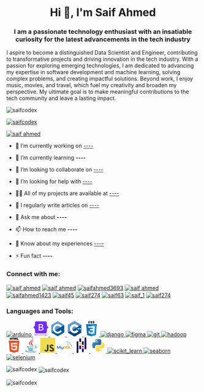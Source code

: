 <h1 align="center">Hi 👋, I'm Saif Ahmed</h1>
<h3 align="center">I am a passionate technology enthusiast with an insatiable curiosity for the latest advancements in the tech industry</h3>
I aspire to become a distinguished Data Scientist and Engineer, contributing to transformative projects and driving innovation in the tech industry. With a passion for exploring emerging technologies, I am dedicated to advancing my expertise in software development and machine learning, solving complex problems, and creating impactful solutions. Beyond work, I enjoy music, movies, and travel, which fuel my creativity and broaden my perspective. My ultimate goal is to make meaningful contributions to the tech community and leave a lasting impact.
<p align="left"> <img src="https://komarev.com/ghpvc/?username=saifcodex&label=Profile%20views&color=0e75b6&style=flat" alt="saifcodex" /> </p>

<p align="left"> <a href="https://github.com/ryo-ma/github-profile-trophy"><img src="https://github-profile-trophy.vercel.app/?username=saifcodex" alt="saifcodex" /></a> </p>

<p align="left"> <a href="https://twitter.com/saif ahmed" target="blank"><img src="https://img.shields.io/twitter/follow/saif ahmed?logo=twitter&style=for-the-badge" alt="saif ahmed" /></a> </p>

- 🔭 I’m currently working on [----](----)

- 🌱 I’m currently learning **----**

- 👯 I’m looking to collaborate on [----](----)

- 🤝 I’m looking for help with [----](----)

- 👨‍💻 All of my projects are available at [----](----)

- 📝 I regularly write articles on [----](----)

- 💬 Ask me about **----**

- 📫 How to reach me **----**

- 📄 Know about my experiences [----](----)

- ⚡ Fun fact **----**

<h3 align="left">Connect with me:</h3>
<p align="left">
<a href="https://twitter.com/saif ahmed" target="blank"><img align="center" src="https://raw.githubusercontent.com/rahuldkjain/github-profile-readme-generator/master/src/images/icons/Social/twitter.svg" alt="saif ahmed" height="30" width="40" /></a>
<a href="https://linkedin.com/in/saif ahmed" target="blank"><img align="center" src="https://raw.githubusercontent.com/rahuldkjain/github-profile-readme-generator/master/src/images/icons/Social/linked-in-alt.svg" alt="saif ahmed" height="30" width="40" /></a>
<a href="https://kaggle.com/saifahmed3693" target="blank"><img align="center" src="https://raw.githubusercontent.com/rahuldkjain/github-profile-readme-generator/master/src/images/icons/Social/kaggle.svg" alt="saifahmed3693" height="30" width="40" /></a>
<a href="https://fb.com/saif ahmed" target="blank"><img align="center" src="https://raw.githubusercontent.com/rahuldkjain/github-profile-readme-generator/master/src/images/icons/Social/facebook.svg" alt="saif ahmed" height="30" width="40" /></a>
<a href="https://instagram.com/saifahmed1423" target="blank"><img align="center" src="https://raw.githubusercontent.com/rahuldkjain/github-profile-readme-generator/master/src/images/icons/Social/instagram.svg" alt="saifahmed1423" height="30" width="40" /></a>
<a href="https://www.codechef.com/users/saif45" target="blank"><img align="center" src="https://cdn.jsdelivr.net/npm/simple-icons@3.1.0/icons/codechef.svg" alt="saif45" height="30" width="40" /></a>
<a href="https://www.hackerrank.com/saif274" target="blank"><img align="center" src="https://raw.githubusercontent.com/rahuldkjain/github-profile-readme-generator/master/src/images/icons/Social/hackerrank.svg" alt="saif274" height="30" width="40" /></a>
<a href="https://codeforces.com/profile/saif63" target="blank"><img align="center" src="https://raw.githubusercontent.com/rahuldkjain/github-profile-readme-generator/master/src/images/icons/Social/codeforces.svg" alt="saif63" height="30" width="40" /></a>
<a href="https://www.leetcode.com/saif_1" target="blank"><img align="center" src="https://raw.githubusercontent.com/rahuldkjain/github-profile-readme-generator/master/src/images/icons/Social/leet-code.svg" alt="saif_1" height="30" width="40" /></a>
<a href="https://www.hackerearth.com/saif274" target="blank"><img align="center" src="https://raw.githubusercontent.com/rahuldkjain/github-profile-readme-generator/master/src/images/icons/Social/hackerearth.svg" alt="saif274" height="30" width="40" /></a>
</p>

<h3 align="left">Languages and Tools:</h3>
<p align="left"> <a href="https://www.arduino.cc/" target="_blank" rel="noreferrer"> <img src="https://cdn.worldvectorlogo.com/logos/arduino-1.svg" alt="arduino" width="40" height="40"/> </a> <a href="https://getbootstrap.com" target="_blank" rel="noreferrer"> <img src="https://raw.githubusercontent.com/devicons/devicon/master/icons/bootstrap/bootstrap-plain-wordmark.svg" alt="bootstrap" width="40" height="40"/> </a> <a href="https://www.cprogramming.com/" target="_blank" rel="noreferrer"> <img src="https://raw.githubusercontent.com/devicons/devicon/master/icons/c/c-original.svg" alt="c" width="40" height="40"/> </a> <a href="https://www.w3schools.com/cpp/" target="_blank" rel="noreferrer"> <img src="https://raw.githubusercontent.com/devicons/devicon/master/icons/cplusplus/cplusplus-original.svg" alt="cplusplus" width="40" height="40"/> </a> <a href="https://www.w3schools.com/css/" target="_blank" rel="noreferrer"> <img src="https://raw.githubusercontent.com/devicons/devicon/master/icons/css3/css3-original-wordmark.svg" alt="css3" width="40" height="40"/> </a> <a href="https://www.djangoproject.com/" target="_blank" rel="noreferrer"> <img src="https://cdn.worldvectorlogo.com/logos/django.svg" alt="django" width="40" height="40"/> </a> <a href="https://www.figma.com/" target="_blank" rel="noreferrer"> <img src="https://www.vectorlogo.zone/logos/figma/figma-icon.svg" alt="figma" width="40" height="40"/> </a> <a href="https://git-scm.com/" target="_blank" rel="noreferrer"> <img src="https://www.vectorlogo.zone/logos/git-scm/git-scm-icon.svg" alt="git" width="40" height="40"/> </a> <a href="https://hadoop.apache.org/" target="_blank" rel="noreferrer"> <img src="https://www.vectorlogo.zone/logos/apache_hadoop/apache_hadoop-icon.svg" alt="hadoop" width="40" height="40"/> </a> <a href="https://www.w3.org/html/" target="_blank" rel="noreferrer"> <img src="https://raw.githubusercontent.com/devicons/devicon/master/icons/html5/html5-original-wordmark.svg" alt="html5" width="40" height="40"/> </a> <a href="https://www.java.com" target="_blank" rel="noreferrer"> <img src="https://raw.githubusercontent.com/devicons/devicon/master/icons/java/java-original.svg" alt="java" width="40" height="40"/> </a> <a href="https://developer.mozilla.org/en-US/docs/Web/JavaScript" target="_blank" rel="noreferrer"> <img src="https://raw.githubusercontent.com/devicons/devicon/master/icons/javascript/javascript-original.svg" alt="javascript" width="40" height="40"/> </a> <a href="https://www.mysql.com/" target="_blank" rel="noreferrer"> <img src="https://raw.githubusercontent.com/devicons/devicon/master/icons/mysql/mysql-original-wordmark.svg" alt="mysql" width="40" height="40"/> </a> <a href="https://pandas.pydata.org/" target="_blank" rel="noreferrer"> <img src="https://raw.githubusercontent.com/devicons/devicon/2ae2a900d2f041da66e950e4d48052658d850630/icons/pandas/pandas-original.svg" alt="pandas" width="40" height="40"/> </a> <a href="https://www.python.org" target="_blank" rel="noreferrer"> <img src="https://raw.githubusercontent.com/devicons/devicon/master/icons/python/python-original.svg" alt="python" width="40" height="40"/> </a> <a href="https://scikit-learn.org/" target="_blank" rel="noreferrer"> <img src="https://upload.wikimedia.org/wikipedia/commons/0/05/Scikit_learn_logo_small.svg" alt="scikit_learn" width="40" height="40"/> </a> <a href="https://seaborn.pydata.org/" target="_blank" rel="noreferrer"> <img src="https://seaborn.pydata.org/_images/logo-mark-lightbg.svg" alt="seaborn" width="40" height="40"/> </a> <a href="https://www.selenium.dev" target="_blank" rel="noreferrer"> <img src="https://raw.githubusercontent.com/detain/svg-logos/780f25886640cef088af994181646db2f6b1a3f8/svg/selenium-logo.svg" alt="selenium" width="40" height="40"/> </a> </p>

<p><img align="left" src="https://github-readme-stats.vercel.app/api/top-langs?username=saifcodex&show_icons=true&locale=en&layout=compact" alt="saifcodex" /></p>

<p>&nbsp;<img align="center" src="https://github-readme-stats.vercel.app/api?username=saifcodex&show_icons=true&locale=en" alt="saifcodex" /></p>

<p><img align="center" src="https://github-readme-streak-stats.herokuapp.com/?user=saifcodex&" alt="saifcodex" /></p>
